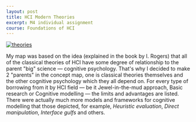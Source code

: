 ```yaml
---
layout: post
title: HCI Modern Theories
excerpt: M4 individual assignment
course: Foundations of HCI
---
```


[![theories](https://www.dropbox.com/s/3uqsuj5smlydz0k/Socially-oriented%20modern%20HCI%20theories.png?raw=1)](https://www.dropbox.com/s/3uqsuj5smlydz0k/Socially-oriented%20modern%20HCI%20theories.png?raw=1)

My map was based on the idea (explained in the book by I. Rogers) that all of the classical theories of HCI have some degree of relationship to the parent "big" science — cognitive psychology. That's why I decided to make 2 "parents" in the concept map, one is classical theories themselves and the other cognitive psychology which they all depend on. For every type of borrowing from it by HCI field — be it Jewel-in-the-mud approach, Basic research or Cognitive modelling — the limits and advantages are listed. There were actually much more models and frameworks for cognitive modelling that those depicted, for example, _Heuristic evaluation_, _Direct manipulation_, _Interface gulfs_ and others.